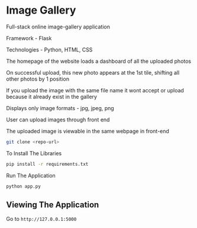 # Image Gallery
Full-stack online image-gallery application

Framework - Flask

Technologies - Python, HTML, CSS

The homepage of the website loads a dashboard of all the uploaded photos

On successful upload, this new photo appears at the 1st tile, shifting all other photos by 1 position

If you upload the image with the same file name it wont accept or upload because it already exist in the gallery

Displays only image formats - jpg, jpeg, png

User can upload images through front end

The uploaded image is viewable in the same webpage in front-end

```bash
git clone <repo-url>
```
To Install The Libraries 
```bash
pip install -r requirements.txt
```
Run The Application
```bash
python app.py
```

## Viewing The Application

Go to `http://127.0.0.1:5000`

